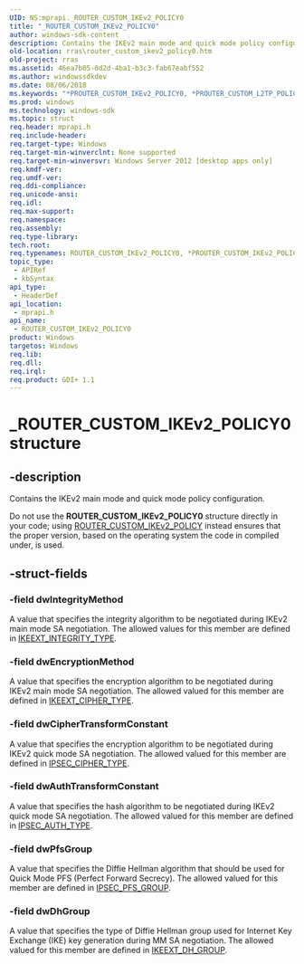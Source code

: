 ```yaml
---
UID: NS:mprapi._ROUTER_CUSTOM_IKEv2_POLICY0
title: "_ROUTER_CUSTOM_IKEv2_POLICY0"
author: windows-sdk-content
description: Contains the IKEv2 main mode and quick mode policy configuration.
old-location: rras\router_custom_ikev2_policy0.htm
old-project: rras
ms.assetid: 46ea7b05-0d2d-4ba1-b3c3-fab67eabf552
ms.author: windowssdkdev
ms.date: 08/06/2018
ms.keywords: "*PROUTER_CUSTOM_IKEv2_POLICY0, *PROUTER_CUSTOM_L2TP_POLICY0, PROUTER_CUSTOM_IKEv2_POLICY0, PROUTER_CUSTOM_IKEv2_POLICY0 structure pointer [RAS], ROUTER_CUSTOM_IKEv2_POLICY0, ROUTER_CUSTOM_IKEv2_POLICY0 structure [RAS], ROUTER_CUSTOM_L2TP_POLICY0, _ROUTER_CUSTOM_IKEv2_POLICY0, mprapi/PROUTER_CUSTOM_IKEv2_POLICY0, mprapi/ROUTER_CUSTOM_IKEv2_POLICY0, rras.router_custom_ikev2_policy0"
ms.prod: windows
ms.technology: windows-sdk
ms.topic: struct
req.header: mprapi.h
req.include-header: 
req.target-type: Windows
req.target-min-winverclnt: None supported
req.target-min-winversvr: Windows Server 2012 [desktop apps only]
req.kmdf-ver: 
req.umdf-ver: 
req.ddi-compliance: 
req.unicode-ansi: 
req.idl: 
req.max-support: 
req.namespace: 
req.assembly: 
req.type-library: 
tech.root: 
req.typenames: ROUTER_CUSTOM_IKEv2_POLICY0, *PROUTER_CUSTOM_IKEv2_POLICY0, ROUTER_CUSTOM_L2TP_POLICY0, *PROUTER_CUSTOM_L2TP_POLICY0
topic_type:
 - APIRef
 - kbSyntax
api_type:
 - HeaderDef
api_location:
 - mprapi.h
api_name:
 - ROUTER_CUSTOM_IKEv2_POLICY0
product: Windows
targetos: Windows
req.lib: 
req.dll: 
req.irql: 
req.product: GDI+ 1.1
---
```


# _ROUTER_CUSTOM_IKEv2_POLICY0 structure


## -description


Contains the IKEv2 main mode and quick mode policy configuration.

Do not use the  <b>ROUTER_CUSTOM_IKEv2_POLICY0</b> structure directly in your code; using <a href="https://msdn.microsoft.com/6CF919BD-E1E9-423F-8186-C992A5E6AB89">ROUTER_CUSTOM_IKEv2_POLICY</a> instead ensures that the proper version, based on the operating system the code in compiled under, is used.


## -struct-fields




### -field dwIntegrityMethod

A value that specifies the integrity algorithm to be negotiated during IKEv2 main mode SA negotiation. The allowed values for this member are defined in <a href="https://msdn.microsoft.com/f4a5b6b9-5cf1-48a4-811c-9150550688d8">IKEEXT_INTEGRITY_TYPE</a>.


### -field dwEncryptionMethod

A value that specifies the encryption algorithm to be negotiated during IKEv2 main mode SA negotiation. The allowed valued for this member are defined in <a href="https://msdn.microsoft.com/00d5def0-5c8c-4d84-b929-aec76a1a7110">IKEEXT_CIPHER_TYPE</a>.


### -field dwCipherTransformConstant

A value that specifies the encryption algorithm to be negotiated during IKEv2 quick mode SA negotiation. The allowed valued for this member are defined in <a href="https://msdn.microsoft.com/88bcd239-83a6-4bc6-b9c8-2416c91ee4c4">IPSEC_CIPHER_TYPE</a>.


### -field dwAuthTransformConstant

A value that specifies the hash algorithm to be negotiated during IKEv2 quick mode SA negotiation. The allowed valued for this member are defined in <a href="https://msdn.microsoft.com/9130ffa3-b757-42fa-b6bb-d380f2dbdbcb">IPSEC_AUTH_TYPE</a>.


### -field dwPfsGroup

A value that specifies the Diffie Hellman algorithm that should be used for Quick Mode PFS (Perfect Forward Secrecy). The allowed valued for this member are defined in <a href="https://msdn.microsoft.com/0f0ea028-859b-42ca-a4e3-fe23f0836883">IPSEC_PFS_GROUP</a>.


### -field dwDhGroup

A value that specifies the type of Diffie Hellman group used for Internet Key Exchange (IKE) key generation during MM SA negotiation. The allowed valued for this member are defined in <a href="https://msdn.microsoft.com/ed90c404-f713-4a0d-9698-eece1bfb7dd7">IKEEXT_DH_GROUP</a>.

